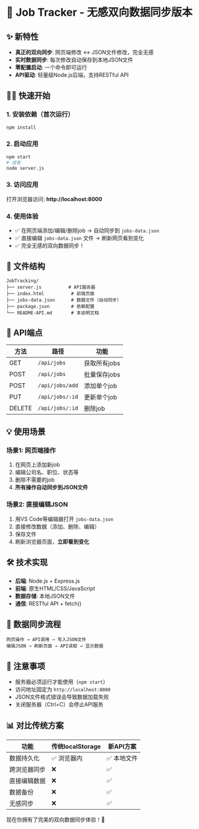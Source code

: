 # 🚀 Job Tracker - 无感双向数据同步版本

## ✨ 新特性
- **真正的双向同步**: 网页端修改 ↔ JSON文件修改，完全无感
- **实时数据同步**: 每次修改自动保存到本地JSON文件
- **零配置启动**: 一个命令即可运行
- **API驱动**: 轻量级Node.js后端，支持RESTful API

## 🏃‍♂️ 快速开始

### 1. 安装依赖（首次运行）
```bash
npm install
```

### 2. 启动应用
```bash
npm start
# 或者
node server.js
```

### 3. 访问应用
打开浏览器访问: **http://localhost:8000**

### 4. 使用体验
- ✅ 在网页端添加/编辑/删除job → 自动同步到 `jobs-data.json`
- ✅ 直接编辑 `jobs-data.json` 文件 → 刷新网页看到变化
- ✅ 完全无感的双向数据同步！

## 📁 文件结构
```
JobTracking/
├── server.js          # API服务器
├── index.html          # 前端页面
├── jobs-data.json      # 数据文件（自动同步）
├── package.json        # 依赖配置
└── README-API.md       # 本说明文档
```

## 🔧 API端点
| 方法 | 路径 | 功能 |
|------|------|------|
| GET | `/api/jobs` | 获取所有jobs |
| POST | `/api/jobs` | 批量保存jobs |
| POST | `/api/jobs/add` | 添加单个job |
| PUT | `/api/jobs/:id` | 更新单个job |
| DELETE | `/api/jobs/:id` | 删除job |

## 💡 使用场景

### 场景1: 网页端操作
1. 在网页上添加新job
2. 编辑公司名、职位、状态等
3. 删除不需要的job
4. **所有操作自动同步到JSON文件**

### 场景2: 直接编辑JSON
1. 用VS Code等编辑器打开 `jobs-data.json`
2. 直接修改数据（添加、删除、编辑）
3. 保存文件
4. 刷新浏览器页面，**立即看到变化**

## 🛠️ 技术实现
- **后端**: Node.js + Express.js
- **前端**: 原生HTML/CSS/JavaScript  
- **数据存储**: 本地JSON文件
- **通信**: RESTful API + fetch()

## 🔄 数据同步流程
```
网页操作 → API调用 → 写入JSON文件
编辑JSON → 刷新页面 → API读取 → 显示数据
```

## 🚨 注意事项
- 服务器必须运行才能使用（`npm start`）
- 访问地址固定为 `http://localhost:8000`
- JSON文件格式错误会导致数据加载失败
- 关闭服务器（Ctrl+C）会停止API服务

## 📊 对比传统方案
| 功能 | 传统localStorage | 新API方案 |
|------|------------------|-----------|
| 数据持久化 | ✅ 浏览器内 | ✅ 本地文件 |
| 跨浏览器同步 | ❌ | ✅ |
| 直接编辑数据 | ❌ | ✅ |
| 数据备份 | ❌ | ✅ |
| 无感同步 | ❌ | ✅ |

现在你拥有了完美的双向数据同步体验！🎉